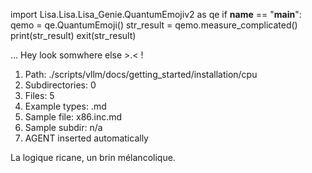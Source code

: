 
import Lisa.Lisa.Lisa_Genie.QuantumEmojiv2 as qe
if __name__ == "__main__":
  qemo = qe.QuantumEmoji()
  str_result = qemo.measure_complicated()
  print(str_result)
  exit(str_result)

... Hey look somwhere else >.< !

1. Path: ./scripts/vllm/docs/getting_started/installation/cpu
2. Subdirectories: 0
3. Files: 5
4. Example types: .md
5. Sample file: x86.inc.md
6. Sample subdir: n/a
7. AGENT inserted automatically

La logique ricane, un brin mélancolique.
